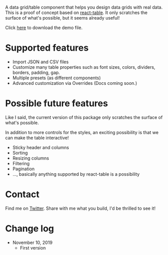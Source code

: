 A data grid/table component that helps you design data grids with real data. This is a proof of concept based on [react-table](https://github.com/tannerlinsley/react-table). It only scratches the surface of what's possible, but it seems already useful!

Click [here](https://github.com/lintonye/tables/raw/master/demos.framerx) to download the demo file.

# Supported features
- Import JSON and CSV files
- Customize many table properties such as font sizes, colors, dividers, borders, padding, gap.
- Multiple presets (as different components)
- Advanced customization via Overrides (Docs coming soon.)

# Possible future features
Like I said, the current version of this package only scratches the surface of what's possible.

In addition to more controls for the styles, an exciting possibility is that we can make the table interactive!

- Sticky header and columns
- Sorting
- Resizing columns
- Filtering
- Pagination
- ..., basically anything supported by react-table is a possibility

# Contact
Find me on [Twitter](https://twitter.com/lintonye). Share with me what you build, I'd be thrilled to see it!

# Change log
- November 10, 2019
  - First version

